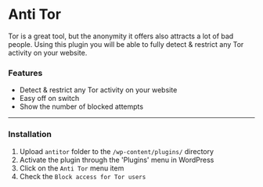 Anti Tor
========

Tor is a great tool, but the anonymity it offers also attracts a lot of bad people. Using this plugin you will be able to fully detect &amp; restrict any Tor activity on your website.

### Features
 
* Detect & restrict any Tor activity on your website
* Easy off on switch
* Show the number of blocked attempts

---

### Installation

1. Upload `antitor` folder to the `/wp-content/plugins/` directory
2. Activate the plugin through the 'Plugins' menu in WordPress
3. Click on the `Anti Tor` menu item
4. Check the `Block access for Tor users`
